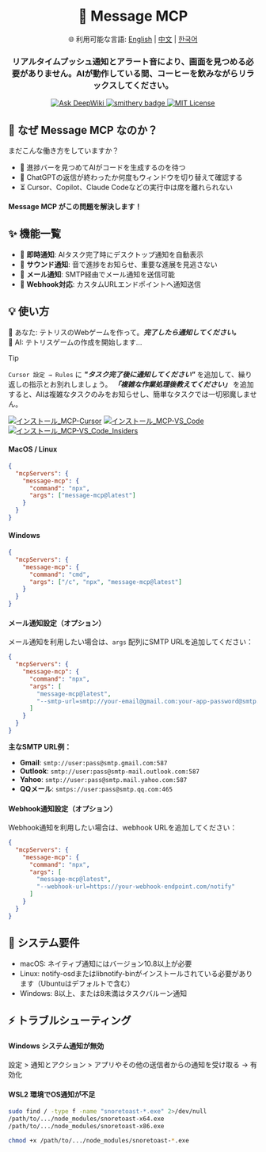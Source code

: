<div align="center">
  <h1>💬 Message MCP</h1>
  <p>
    🌐 利用可能な言語:
    <a href="README.md">English</a> |
    <a href="README.zh.md">中文</a> |
    <a href="README.ko.md">한국어</a>
  </p>
  <h3>リアルタイムプッシュ通知とアラート音により、画面を見つめる必要がありません。AIが動作している間、コーヒーを飲みながらリラックスしてください。</h3>
  <a href="https://deepwiki.com/gimjin/message-mcp">
    <img src="https://deepwiki.com/badge.svg" alt="Ask DeepWiki">
  </a>
  <a href="https://smithery.ai/server/@gimjin/message-mcp">
    <img src="https://smithery.ai/badge/@gimjin/message-mcp" alt="smithery badge">
  </a>
  <a href="https://github.com/gimjin/message-mcp/blob/main/LICENSE">
    <img src="https://img.shields.io/github/license/gimjin/message-mcp" alt="MIT License">
  </a>
</div>

## 🤔 なぜ Message MCP なのか？

まだこんな働き方をしていますか？

- 👀 進捗バーを見つめてAIがコードを生成するのを待つ
- 🔄 ChatGPTの返信が終わったか何度もウィンドウを切り替えて確認する
- ⏳ Cursor、Copilot、Claude Codeなどの実行中は席を離れられない

**Message MCP がこの問題を解決します！**

## ✨ 機能一覧

- 💬 **即時通知**: AIタスク完了時にデスクトップ通知を自動表示
- 🔔 **サウンド通知**: 音で進捗をお知らせ、重要な進展を見逃さない
- 📧 **メール通知**: SMTP経由でメール通知を送信可能
- 🧩 **Webhook対応**: カスタムURLエンドポイントへ通知送信

## 💡 使い方

👤 あなた: テトリスのWebゲームを作って。**_完了したら通知してください。_**<br>
🤖 AI: テトリスゲームの作成を開始します...

> [!tip]
> `Cursor 設定 → Rules` に **_"タスク完了後に通知してください"_** を追加して、繰り返しの指示とお別れしましょう。
> **_「複雑な作業処理後教えてください」_** を追加すると、AIは複雑なタスクのみをお知らせし、簡単なタスクでは一切邪魔しません。

[![インストール_MCP-Cursor](https://img.shields.io/badge/インストール_MCP-Cursor-171717)](https://cursor.com/install-mcp?name=message-mcp&config=eyJjb21tYW5kIjogIm5weCIsImFyZ3MiOiBbIm1lc3NhZ2UtbWNwQGxhdGVzdCJdfQ==) [![インストール_MCP-VS_Code](https://img.shields.io/badge/インストール_MCP-VS_Code-0098FF)](https://insiders.vscode.dev/redirect?url=vscode:mcp/install?{%22name%22:%22message-mcp%22,%22command%22:%22npx%22,%22args%22:[%22message-mcp@latest%22]}) [![インストール_MCP-VS_Code_Insiders](https://img.shields.io/badge/インストール_MCP-VS_Code_Insiders-24bfa5)](https://insiders.vscode.dev/redirect?url=vscode-insiders:mcp/install?{%22name%22:%22message-mcp%22,%22command%22:%22npx%22,%22args%22:[%22message-mcp@latest%22]})

#### MacOS / Linux

```json
{
  "mcpServers": {
    "message-mcp": {
      "command": "npx",
      "args": ["message-mcp@latest"]
    }
  }
}
```

#### Windows

```json
{
  "mcpServers": {
    "message-mcp": {
      "command": "cmd",
      "args": ["/c", "npx", "message-mcp@latest"]
    }
  }
}
```

#### メール通知設定（オプション）

メール通知を利用したい場合は、`args` 配列にSMTP URLを追加してください：

```json
{
  "mcpServers": {
    "message-mcp": {
      "command": "npx",
      "args": [
        "message-mcp@latest",
        "--smtp-url=smtp://your-email@gmail.com:your-app-password@smtp.gmail.com:587"
      ]
    }
  }
}
```

**主なSMTP URL例：**

- **Gmail**: `smtp://user:pass@smtp.gmail.com:587`
- **Outlook**: `smtp://user:pass@smtp-mail.outlook.com:587`
- **Yahoo**: `smtp://user:pass@smtp.mail.yahoo.com:587`
- **QQメール**: `smtps://user:pass@smtp.qq.com:465`

#### Webhook通知設定（オプション）

Webhook通知を利用したい場合は、webhook URLを追加してください：

```json
{
  "mcpServers": {
    "message-mcp": {
      "command": "npx",
      "args": [
        "message-mcp@latest",
        "--webhook-url=https://your-webhook-endpoint.com/notify"
      ]
    }
  }
}
```

## 📌 システム要件

- macOS: ネイティブ通知にはバージョン10.8以上が必要
- Linux: notify-osdまたはlibnotify-binがインストールされている必要があります（Ubuntuはデフォルトで含む）
- Windows: 8以上、または8未満はタスクバルーン通知

## ⚡ トラブルシューティング

#### Windows システム通知が無効

設定 > 通知とアクション > アプリやその他の送信者からの通知を受け取る → 有効化

#### WSL2 環境でOS通知が不足

```bash
sudo find / -type f -name "snoretoast-*.exe" 2>/dev/null
/path/to/.../node_modules/snoretoast-x64.exe
/path/to/.../node_modules/snoretoast-x86.exe

chmod +x /path/to/.../node_modules/snoretoast-*.exe
```
